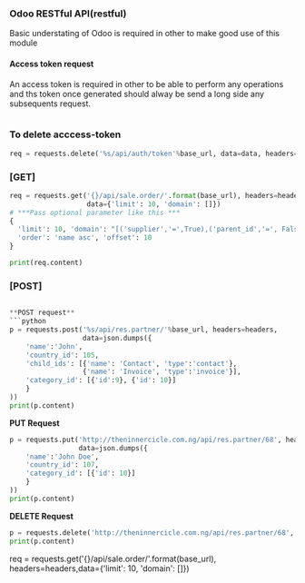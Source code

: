 ### Odoo RESTful API(restful)

Basic understating of Odoo  is required in other to make good use of this module 

#### Access token request
An access token is required in other to be able to perform any operations and ths token once generated should alway be send a long side any subsequents request.
```python

```
### To delete acccess-token

```python
req = requests.delete('%s/api/auth/token'%base_url, data=data, headers=headers)
```
### [GET]
```python
req = requests.get('{}/api/sale.order/'.format(base_url), headers=headers,
                   data={'limit': 10, 'domain': []})
# ***Pass optional parameter like this ***
{
  'limit': 10, 'domain': "[('supplier','=',True),('parent_id','=', False)]",
  'order': 'name asc', 'offset': 10
}

print(req.content)

```
### [POST]
```python

**POST request**
```python
p = requests.post('%s/api/res.partner/'%base_url, headers=headers,
                  data=json.dumps({
    'name':'John',
    'country_id': 105,
    'child_ids': [{'name': 'Contact', 'type':'contact'},
                  {'name': 'Invoice', 'type':'invoice'}],
    'category_id': [{'id':9}, {'id': 10}]
    }
))
print(p.content)
```

**PUT Request**
```python
p = requests.put('http://theninnercicle.com.ng/api/res.partner/68', headers=headers,
                 data=json.dumps({
    'name':'John Doe',
    'country_id': 107,
    'category_id': [{'id': 10}]
    }
))
print(p.content)
```

**DELETE Request**
```python
p = requests.delete('http://theninnercicle.com.ng/api/res.partner/68', headers=headers)
print(p.content)
```
req = requests.get('{}/api/sale.order/'.format(base_url), headers=headers,data={'limit': 10, 'domain': []})